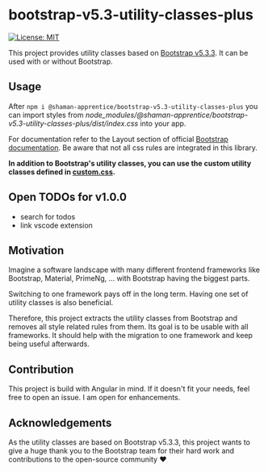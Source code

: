 # bootstrap-v5.3-utility-classes-plus

[![License: MIT](https://img.shields.io/badge/License-MIT-blue.svg)](./LICENSE)

This project provides utility classes based on [Bootstrap v5.3.3](https://getbootstrap.com/docs/5.3/getting-started/introduction/). It can be used with or without Bootstrap.

## Usage

After `npm i @shaman-apprentice/bootstrap-v5.3-utility-classes-plus` you can import styles from *node_modules/@shaman-apprentice/bootstrap-v5.3-utility-classes-plus/dist/index.css* into your app.

For documentation refer to the Layout section of official [Bootstrap documentation](https://getbootstrap.com/docs/5.3/layout/utilities/). Be aware that not all css rules are integrated in this library.

**In addition to Bootstrap's utility classes, you can use the custom utility classes defined in [custom.css](https://github.com/shaman-apprentice/bootstrap-v5.3-utility-classes-plus/blob/main/npm-package/css/custom.css).**


## Open TODOs for v1.0.0

- search for todos
- link vscode extension

## Motivation

Imagine a software landscape with many different frontend frameworks like Bootstrap, Material, PrimeNg, ... with Bootstrap having the biggest parts.

Switching to one framework pays off in the long term. Having one set of utility classes is also beneficial.

Therefore, this project extracts the utility classes from Bootstrap and removes all style related rules from them. Its goal is to be usable with all frameworks. It should help with the migration to one framework and keep being useful afterwards.

## Contribution

This project is build with Angular in mind. If it doesn't fit your needs, feel free to open an issue. I am open for enhancements.

## Acknowledgements

As the utility classes are based on Bootstrap v5.3.3, this project wants to give a huge thank you to the Bootstrap team for their hard work and contributions to the open-source community ♥
